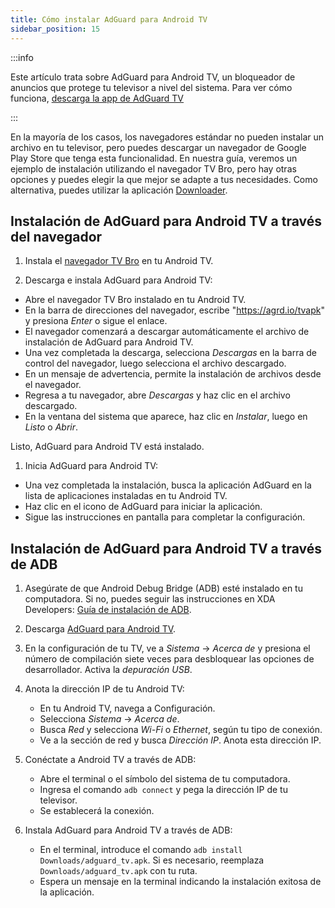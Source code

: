 ```yaml
---
title: Cómo instalar AdGuard para Android TV
sidebar_position: 15
---
```


:::info

Este artículo trata sobre AdGuard para Android TV, un bloqueador de anuncios que protege tu televisor a nivel del sistema. Para ver cómo funciona, [descarga la app de AdGuard TV](https://agrd.io/tvapk)

:::

En la mayoría de los casos, los navegadores estándar no pueden instalar un archivo en tu televisor, pero puedes descargar un navegador de Google Play Store que tenga esta funcionalidad. En nuestra guía, veremos un ejemplo de instalación utilizando el navegador TV Bro, pero hay otras opciones y puedes elegir la que mejor se adapte a tus necesidades. Como alternativa, puedes utilizar la aplicación [Downloader](https://play.google.com/store/apps/details?id=com.esaba.downloader).

## Instalación de AdGuard para Android TV a través del navegador

1. Instala el [navegador TV Bro](https://play.google.com/store/apps/details?id=com.phlox.tvwebbrowser) en tu Android TV.

2. Descarga e instala AdGuard para Android TV:

- Abre el navegador TV Bro instalado en tu Android TV.
- En la barra de direcciones del navegador, escribe "https://agrd.io/tvapk" y presiona _Enter_ o sigue el enlace.
- El navegador comenzará a descargar automáticamente el archivo de instalación de AdGuard para Android TV.
- Una vez completada la descarga, selecciona _Descargas_ en la barra de control del navegador, luego selecciona el archivo descargado.
- En un mensaje de advertencia, permite la instalación de archivos desde el navegador.
- Regresa a tu navegador, abre _Descargas_ y haz clic en el archivo descargado.
- En la ventana del sistema que aparece, haz clic en _Instalar_, luego en _Listo_ o _Abrir_.

Listo, AdGuard para Android TV está instalado.

1. Inicia AdGuard para Android TV:

- Una vez completada la instalación, busca la aplicación AdGuard en la lista de aplicaciones instaladas en tu Android TV.
- Haz clic en el icono de AdGuard para iniciar la aplicación.
- Sigue las instrucciones en pantalla para completar la configuración.

## Instalación de AdGuard para Android TV a través de ADB

1. Asegúrate de que Android Debug Bridge (ADB) esté instalado en tu computadora. Si no, puedes seguir las instrucciones en XDA Developers: [Guía de instalación de ADB](https://www.xda-developers.com/install-adb-windows-macos-linux).

2. Descarga [AdGuard para Android TV](https://agrd.io/tvapk).

3. En la configuración de tu TV, ve a _Sistema_ → _Acerca de_ y presiona el número de compilación siete veces para desbloquear las opciones de desarrollador. Activa la _depuración USB_.

4. Anota la dirección IP de tu Android TV:

    - En tu Android TV, navega a Configuración.
    - Selecciona _Sistema_ → _Acerca de_.
    - Busca _Red_ y selecciona _Wi-Fi_ o _Ethernet_, según tu tipo de conexión.
    - Ve a la sección de red y busca _Dirección IP_. Anota esta dirección IP.

5. Conéctate a Android TV a través de ADB:

    - Abre el terminal o el símbolo del sistema de tu computadora.
    - Ingresa el comando `adb connect` y pega la dirección IP de tu televisor.
    - Se establecerá la conexión.

6. Instala AdGuard para Android TV a través de ADB:

    - En el terminal, introduce el comando `adb install Downloads/adguard_tv.apk`. Si es necesario, reemplaza `Downloads/adguard_tv.apk` con tu ruta.
    - Espera un mensaje en la terminal indicando la instalación exitosa de la aplicación.
